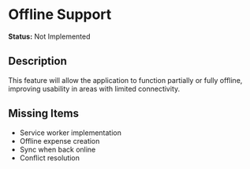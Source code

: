 # Offline Support

**Status:** Not Implemented

## Description
This feature will allow the application to function partially or fully offline, improving usability in areas with limited connectivity.

## Missing Items
- Service worker implementation
- Offline expense creation
- Sync when back online
- Conflict resolution
